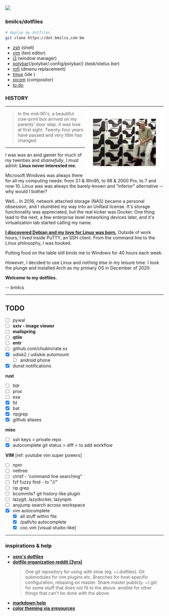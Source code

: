 <kbd>
  <img src="img/rice-2020-03-08.png">
</kbd>

### bmilcs/dotfiles

``` bash
# deploy my dotfiles
git clone https://dot.bmilcs.com bm
```

- [zsh](/zsh/.zsh/) (shell)
- [vim](/vim/) (text editor)
- [i3](/opt/i3/.config/i3) (window manager)
- [polybar](/opt/polybar/.config/polybar/)(/polybar/.config/polybar/) (*task/status bar*)
- [rofi](/opt/rofi/.config/rofi/config.rasi) (dmenu replacement)
- [tmux](/opt/tmux/.tmux.conf) (ide )
- [picom](/opt/picom/.config/picom/config) (compositor)
- [to do](#todo)

### HISTORY
---
<img align="right" src="img/gw.jpeg" width=200 style="border: 25px solid white">

> In the mid-90's, a beautiful cow-print box arrived on my parents' door step.  It was love at first sight. Twenty-four years have passed and very little has changed. 

---

I was was an avid gamer for much of my twenties and *shamefully*, I must admit: **Linux never interested me.**

Microsoft Windows was always there for all my computing needs: from 3.1 & Win95, to 98 & 2000 Pro, to 7 and now 10. Linux was 
was always the barely-known and "inferior" alternative -- why would I bother?

Well... In 2016, network attached storage (NAS) became a personal obsession, and I stumbled my way into an UnRaid license.
It's storage functionality was appreciated, but the real kicker was Docker. One thing lead to the next, a few 
enterprise level networking devices later, and it's virtualization tab started calling my name.

[**I discovered Debian and my love for Linux was born.**](https://github.com/bmilcs/linux) Outside of work hours, I lived inside PuTTY, an SSH client. From the command line to the Linux philosophy, I was hooked.

Putting food on the table still binds me to Windows for 40 hours each week.

*However*, I decided to use Linux and nothing else in my leisure time. I took the plunge 
and installed Arch as my primary OS in December of 2020:

**Welcome to my dotfiles.** 

-- bmilcs

---

<a name="todo"/>

## TODO

- [ ] pywal
- [ ] **sxiv - image viewer**
- [ ] **mailspring** 
- [ ] **qtile**
- [ ] **entr**
- [ ] github.com/chubin/rate.sx
- [x] udisk2 / udiskie automount
  - [ ] android phone 
- [x] dunst notifications

**rust**

- [ ] tldr
- [ ] prox
- [ ] exa
- [x] fd
- [x] bat
- [x] ripgrep
- [x] github aliases

**misc**
- [ ] ssh keys > private repo
- [x] autocomplete git status > diff > to add workflow

**VIM** [ref: youtube vim super powers]
- [ ] npm
- [ ] nettree
- [ ] ctrlsf - 'command line searching"
- [ ] fzf fuzzy find - to "//"
- [ ] rip grep
- [ ] bcommits? git history-like plugin
- [ ] lazygit, lazydocker, lazynpm
- [ ] anyjump search across workspace
- [x] vim autocomplete
    - [x]  all stuff within file 
    - [x]  /path/to autocomplete
    - [x] coc.vim [visual studio-like]

---

### inspirations & help

- [**xero's dotfiles**](https://github.com/xero/dotfiles)
- [**dotfile organization reddit (3yrs)**](https://www.reddit.com/r/linux/comments/61dbym/managing_dotfiles_a_survey/) 
  > One git repository for using with stow (eg. ~/.dotfiles). Git submodules for vim plugins etc. Branches for host-specific configuration, rebasing on master. Share master publicly.
  > ~/.git/ for some stuff that does not fit to the above.
  > ansible for other things that can't be done with the above.
- [**markdown help**](https://guides.github.com/features/mastering-markdown/)
- [**color theming via xresources**](https://www.reddit.com/r/unixporn/comments/8giij5/guide_defining_program_colors_through_xresources/)

